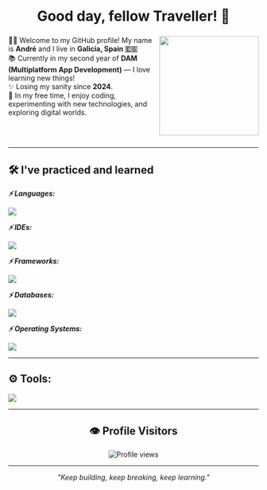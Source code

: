 <h1 align="center">Good day, fellow Traveller! 👋</h1>

###

<img align="right" height="200" width="200" src="https://github.com/user-attachments/assets/c426d674-9546-492b-ad3f-090ffb964f4d" />

<p align="left">
  👩‍💻 Welcome to my GitHub profile! My name is <b>André</b> and I live in <b>Galicia, Spain 🇪🇸</b><br>
  📚 Currently in my second year of <b>DAM (Multiplatform App Development)</b> — I love learning new things!<br>
  ✨ Losing my sanity since <b>2024</b>.<br>
  👀 In my free time, I enjoy coding, experimenting with new technologies, and exploring digital worlds.<br>
</p>

<br><br> <!-- ✅ Adds vertical space so the bar clears the image -->

---

<h2 align="left">🛠️ I've practiced and learned</h2>

<p align="left"><b><i>⚡ Languages:</i></b></p>
<img src="https://skillicons.dev/icons?i=html,css,java,kotlin,c#,python" />

<p align="left"><b><i>⚡ IDEs:</i></b></p>
<img src="https://skillicons.dev/icons?i=idea,visualstudio,vscode,androidstudio" />

<p align="left"><b><i>⚡ Frameworks:</i></b></p>
<img src="https://skillicons.dev/icons?i=bootstrap" />

<p align="left"><b><i>⚡ Databases:</i></b></p>
<img src="https://skillicons.dev/icons?i=mysql" />

<p align="left"><b><i>⚡ Operating Systems:</i></b></p>
<img src="https://skillicons.dev/icons?i=ubuntu,mint,nobara,windows" />

---

<h2 align="left">⚙️ Tools:</h2>
<img src="https://skillicons.dev/icons?i=github,linux,wordpress" />

---

<h2 align="center">👁️ Profile Visitors</h2>

<p align="center">
  <img src="https://komarev.com/ghpvc/?username=Welshixu&label=Profile%20views&color=0e75b6&style=flat-square" alt="Profile views" />
</p>

---

<p align="center">
  <i>"Keep building, keep breaking, keep learning."</i>
</p>

